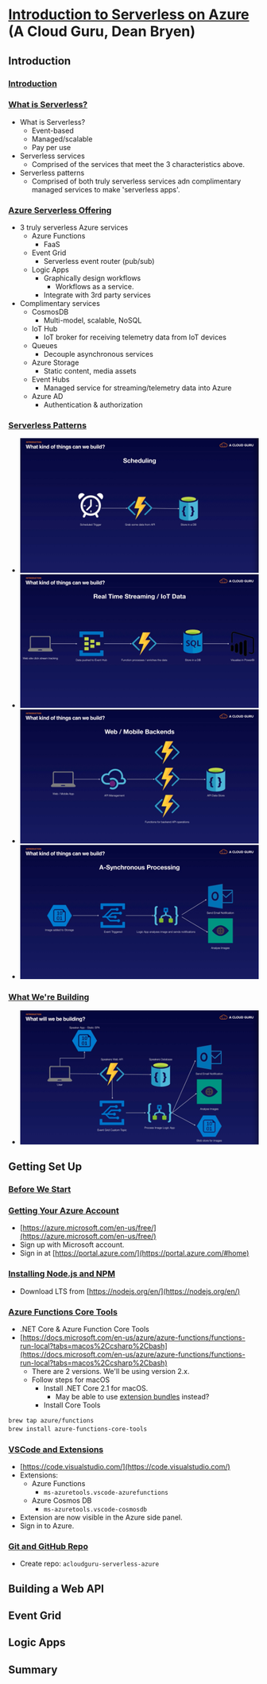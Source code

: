 # [Introduction to Serverless on Azure](https://acloud.guru/learn/azure-intro-serverless) (A Cloud Guru, Dean Bryen)

## Introduction

### [Introduction](https://acloud.guru/course/azure-intro-serverless/learn/11f9f04a-c8a8-b34d-e1db-851947d532c6/c13aaace-f3a0-1719-22a3-0bbe9ad04f17/watch)

### [What is Serverless?](https://acloud.guru/course/azure-intro-serverless/learn/11f9f04a-c8a8-b34d-e1db-851947d532c6/ed45fec6-7496-86f6-2d19-db8adf56ba97/watch)

- What is Serverless?
  - Event-based
  - Managed/scalable
  - Pay per use
- Serverless services
  - Comprised of the services that meet the 3 characteristics above.
- Serverless patterns
  - Comprised of both truly serverless services adn complimentary managed services to make 'serverless apps'.

### [Azure Serverless Offering](https://acloud.guru/course/azure-intro-serverless/learn/11f9f04a-c8a8-b34d-e1db-851947d532c6/c7607a4d-cb49-712a-b9c5-9f66337657b3/watch)

- 3 truly serverless Azure services
  - Azure Functions
    - FaaS
  - Event Grid
    - Serverless event router (pub/sub)
  - Logic Apps
    - Graphically design workflows
      - Workflows as a service.
    - Integrate with 3rd party services
- Complimentary services
  - CosmosDB
    - Multi-model, scalable, NoSQL
  - IoT Hub
    - IoT broker for receiving telemetry data from IoT devices
  - Queues
    - Decouple asynchronous services
  - Azure Storage
    - Static content, media assets
  - Event Hubs
    - Managed service for streaming/telemetry data into Azure
  - Azure AD
    - Authentication & authorization

### [Serverless Patterns](https://acloud.guru/course/azure-intro-serverless/learn/11f9f04a-c8a8-b34d-e1db-851947d532c6/3238edf7-8bc1-7de6-62a5-d28f0ff46755/watch)

- ![scheduling](2020-04-28-15-39-24.png)
- ![real-time-streaming-iot-data](2020-04-28-15-39-45.png)
- ![web-mobile-backends](2020-04-28-15-40-05.png)
- ![asynchronous-processing](2020-04-28-15-40-29.png)

### [What We're Building](https://acloud.guru/course/azure-intro-serverless/learn/11f9f04a-c8a8-b34d-e1db-851947d532c6/b7625ba2-808f-001a-0907-3665dbc88653/watch)

- ![what-we-will-be-building](2020-04-28-15-42-21.png)

## Getting Set Up

### [Before We Start](https://acloud.guru/course/azure-intro-serverless/learn/6da8bd80-5988-cd0e-e9d2-4580d1b21ad3/e9076f44-d110-3c6d-02d4-b20e85230a34/watch)

### [Getting Your Azure Account](https://acloud.guru/course/azure-intro-serverless/learn/6da8bd80-5988-cd0e-e9d2-4580d1b21ad3/e8f6cb59-c8a1-a4c0-a526-4f6ab3324882/watch)

- [https://azure.microsoft.com/en-us/free/](https://azure.microsoft.com/en-us/free/)
- Sign up with Microsoft account.
- Sign in at [https://portal.azure.com/](https://portal.azure.com/#home)

### [Installing Node.js and NPM](https://acloud.guru/course/azure-intro-serverless/learn/6da8bd80-5988-cd0e-e9d2-4580d1b21ad3/4da92ede-363a-373a-82c9-bd28d28de738/watch)

- Download LTS from [https://nodejs.org/en/](https://nodejs.org/en/)

### [Azure Functions Core Tools](https://acloud.guru/course/azure-intro-serverless/learn/6da8bd80-5988-cd0e-e9d2-4580d1b21ad3/e31ab6ed-9365-e08c-5b70-2d097862d736/watch)

- .NET Core & Azure Function Core Tools
- [https://docs.microsoft.com/en-us/azure/azure-functions/functions-run-local?tabs=macos%2Ccsharp%2Cbash](https://docs.microsoft.com/en-us/azure/azure-functions/functions-run-local?tabs=macos%2Ccsharp%2Cbash)
  - There are 2 versions. We'll be using version 2.x.
  - Follow steps for macOS
    - Install .NET Core 2.1 for macOS.
      - May be able to use [extension bundles](https://docs.microsoft.com/en-us/azure/azure-functions/functions-bindings-register#extension-bundles) instead?
    - Install Core Tools

```sh
brew tap azure/functions
brew install azure-functions-core-tools
```

### [VSCode and Extensions](https://acloud.guru/course/azure-intro-serverless/learn/6da8bd80-5988-cd0e-e9d2-4580d1b21ad3/7e48fe79-adf9-4fa2-6987-f27f0aec8e29/watch)

- [https://code.visualstudio.com/](https://code.visualstudio.com/)
- Extensions:
  - Azure Functions
    - `ms-azuretools.vscode-azurefunctions`
  - Azure Cosmos DB
    - `ms-azuretools.vscode-cosmosdb`
- Extension are now visible in the Azure side panel.
- Sign in to Azure.

### [Git and GitHub Repo](https://acloud.guru/course/azure-intro-serverless/learn/6da8bd80-5988-cd0e-e9d2-4580d1b21ad3/ac36c399-cad3-e1e1-9e8e-973193edce7e/watch)

- Create repo: `acloudguru-serverless-azure`

## Building a Web API

## Event Grid

## Logic Apps

## Summary
